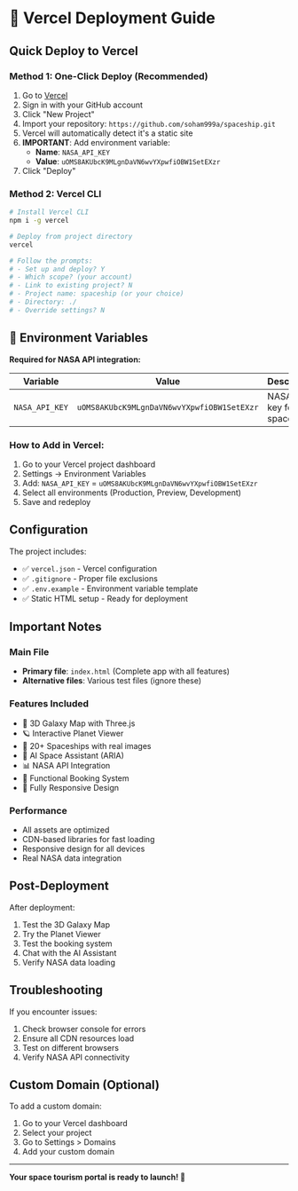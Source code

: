 # 🚀 Vercel Deployment Guide

## Quick Deploy to Vercel

### Method 1: One-Click Deploy (Recommended)
1. Go to [Vercel](https://vercel.com)
2. Sign in with your GitHub account
3. Click "New Project"
4. Import your repository: `https://github.com/soham999a/spaceship.git`
5. Vercel will automatically detect it's a static site
6. **IMPORTANT**: Add environment variable:
   - **Name**: `NASA_API_KEY`
   - **Value**: `uOMS8AKUbcK9MLgnDaVN6wvYXpwfiOBW1SetEXzr`
7. Click "Deploy"

### Method 2: Vercel CLI
```bash
# Install Vercel CLI
npm i -g vercel

# Deploy from project directory
vercel

# Follow the prompts:
# - Set up and deploy? Y
# - Which scope? (your account)
# - Link to existing project? N
# - Project name: spaceship (or your choice)
# - Directory: ./
# - Override settings? N
```

## 🔑 Environment Variables

**Required for NASA API integration:**

| Variable | Value | Description |
|----------|-------|-------------|
| `NASA_API_KEY` | `uOMS8AKUbcK9MLgnDaVN6wvYXpwfiOBW1SetEXzr` | NASA API key for real space data |

### How to Add in Vercel:
1. Go to your Vercel project dashboard
2. Settings → Environment Variables
3. Add: `NASA_API_KEY` = `uOMS8AKUbcK9MLgnDaVN6wvYXpwfiOBW1SetEXzr`
4. Select all environments (Production, Preview, Development)
5. Save and redeploy

## Configuration

The project includes:
- ✅ `vercel.json` - Vercel configuration
- ✅ `.gitignore` - Proper file exclusions
- ✅ `.env.example` - Environment variable template
- ✅ Static HTML setup - Ready for deployment

## Important Notes

### Main File
- **Primary file**: `index.html` (Complete app with all features)
- **Alternative files**: Various test files (ignore these)

### Features Included
- 🌌 3D Galaxy Map with Three.js
- 🪐 Interactive Planet Viewer
- 🚀 20+ Spaceships with real images
- 🤖 AI Space Assistant (ARIA)
- 📊 NASA API Integration
- 💾 Functional Booking System
- 📱 Fully Responsive Design

### Performance
- All assets are optimized
- CDN-based libraries for fast loading
- Responsive design for all devices
- Real NASA data integration

## Post-Deployment

After deployment:
1. Test the 3D Galaxy Map
2. Try the Planet Viewer
3. Test the booking system
4. Chat with the AI Assistant
5. Verify NASA data loading

## Troubleshooting

If you encounter issues:
1. Check browser console for errors
2. Ensure all CDN resources load
3. Test on different browsers
4. Verify NASA API connectivity

## Custom Domain (Optional)

To add a custom domain:
1. Go to your Vercel dashboard
2. Select your project
3. Go to Settings > Domains
4. Add your custom domain

---

**Your space tourism portal is ready to launch! 🚀**
